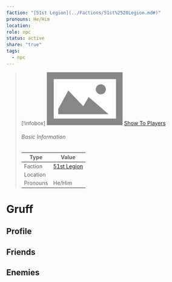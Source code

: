 ```yaml
---
faction: "[51st Legion](../Factions/51st%2520Legion.md#)"
pronouns: He/Him
location: 
role: npc
status: active
share: "true"
tags:
  - npc
---
```




> [!infobox]
> ![cover hsmall](../ImagePlaceholder.png)
> [Show To Players](../ImagePlaceholder.png)
> ###### Basic Information
> Type |  Value |
> ---|---|
> Faction | [51st Legion](../Factions/51st%2520Legion.md.md#) |
> Location |  |
> Pronouns | He/Him |

# Gruff
## Profile

## Friends

## Enemies


